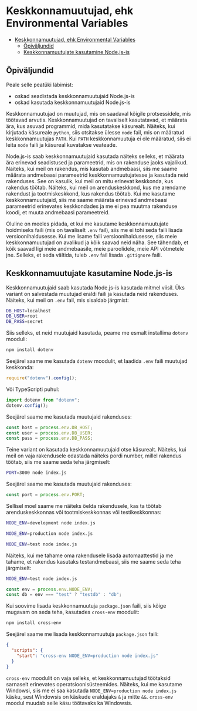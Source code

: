 # Keskkonnamuutujad, ehk Environmental Variables

- [Keskkonnamuutujad, ehk Environmental Variables](#keskkonnamuutujad-ehk-environmental-variables)
  - [Õpiväljundid](#õpiväljundid)
  - [Keskkonnamuutujate kasutamine Node.js-is](#keskkonnamuutujate-kasutamine-nodejs-is)

## Õpiväljundid

Peale selle peatüki läbimist:

- oskad seadistada keskkonnamuutujaid Node.js-is
- oskad kasutada keskkonnamuutujaid Node.js-is

Keskkonnamuutujad on muutujad, mis on saadaval kõigile protsessidele, mis töötavad arvutis. Keskkonnamuutujad on tavaliselt kasutatavad, et määrata ära, kus asuvad programmid, mida kasutatakse käsurealt. Näiteks, kui kirjutada käsureale `python`, siis otsitakse ülesse `node` fail, mis on määratud keskkonnamuutujas `PATH`. Kui `PATH` keskkonnamuutuja ei ole määratud, siis ei leita `node` faili ja käsureal kuvatakse veateade.

Node.js-is saab keskkonnamuutujaid kasutada näiteks selleks, et määrata ära erinevad seadistused ja parameetrid, mis on rakenduse jaoks vajalikud. Näiteks, kui meil on rakendus, mis kasutab andmebaasi, siis me saame määrata andmebaasi parameetrid keskkonnamuutujatesse ja kasutada neid rakenduses. See on kasulik, kui meil on mitu erinevat keskkonda, kus rakendus töötab. Näiteks, kui meil on arenduskeskkond, kus me arendame rakendust ja tootmiskeskkond, kus rakendus töötab. Kui me kasutame keskkonnamuutujaid, siis me saame määrata erinevad andmebaasi parameetrid erinevates keskkondades ja me ei pea muutma rakenduse koodi, et muuta andmebaasi parameetreid.

Oluline on meeles pidada, et kui me kasutame keskkonnamuutujate hoidmiseks faili (mis on tavaliselt `.env` fail), siis me ei tohi seda faili lisada versioonihaldusesse. Kui me lisame faili versioonihaldusesse, siis meie keskkonnamuutujad on avalikud ja kõik saavad neid näha. See tähendab, et kõik saavad ligi meie andmebaasile, meie paroolidele, meie API võtmetele jne. Selleks, et seda vältida, tuleb `.env` fail lisada `.gitignore` faili.

## Keskkonnamuutujate kasutamine Node.js-is

Keskkonnamuutujaid saab kasutada Node.js-is kasutada mitmel viisil. Üks variant on salvestada muutujad eraldi faili ja kasutada neid rakenduses. Näiteks, kui meil on `.env` fail, mis sisaldab järgmist:

```bash
DB_HOST=localhost
DB_USER=root
DB_PASS=secret
```

Siis selleks, et neid muutujaid kasutada, peame me esmalt installima `dotenv` mooduli:

```bash
npm install dotenv
```

Seejärel saame me kasutada `dotenv` moodulit, et laadida `.env` faili muutujad keskkonda:

```javascript
require("dotenv").config();
```

Või TypeScripti puhul:

```typescript
import dotenv from "dotenv";
dotenv.config();
```

Seejärel saame me kasutada muutujaid rakenduses:

```javascript
const host = process.env.DB_HOST;
const user = process.env.DB_USER;
const pass = process.env.DB_PASS;
```

Teine variant on kasutada keskkonnamuutujaid otse käsurealt. Näiteks, kui meil on vaja rakendusele edastada näiteks pordi number, millel rakendus töötab, siis me saame seda teha järgmiselt:

```bash
PORT=3000 node index.js
```

Seejärel saame me kasutada muutujaid rakenduses:

```javascript
const port = process.env.PORT;
```

Sellisel moel saame me näiteks öelda rakendusele, kas ta töötab arenduskeskkonnas või tootmiskeskkonnas või testikeskkonnas:

```bash
NODE_ENV=development node index.js
```

```bash
NODE_ENV=production node index.js
```

```bash
NODE_ENV=test node index.js
```

Näiteks, kui me tahame oma rakendusele lisada automaattestid ja me tahame, et rakendus kasutaks testandmebaasi, siis me saame seda teha järgmiselt:

```bash
NODE_ENV=test node index.js
```

```javascript
const env = process.env.NODE_ENV;
const db = env === "test" ? "testdb" : "db";
```

Kui soovime lisada keskkonnamuutuja `package.json` faili, siis kõige mugavam on seda teha, kasutades `cross-env` moodulit:

```bash
npm install cross-env
```

Seejärel saame me lisada keskkonnamuutuja `package.json` faili:

```json
{
  "scripts": {
    "start": "cross-env NODE_ENV=production node index.js"
  }
}
```

`cross-env` moodulit on vaja selleks, et keskkonnamuutujad töötaksid sarnaselt erinevates operatsioonisüsteemides. Näiteks, kui me kasutame Windowsi, siis me ei saa kasutada `NODE_ENV=production node index.js` käsku, sest Windowsis on käskude eraldajaks `&` ja mitte `&&`. `cross-env` moodul muudab selle käsu töötavaks ka Windowsis.
